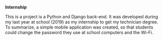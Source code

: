 **Internship**

This is a project is a Python and Django back-end. It was developed during my last year at school (2019) as my internship to get my technician degree. To summarize, a simple mobile application was created, so that students could change the password they use at school computers and the Wi-Fi.
